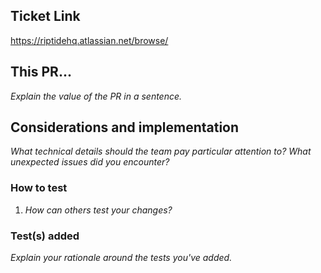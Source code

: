 ## Ticket Link
https://riptidehq.atlassian.net/browse/<ticket>

## This PR...

_Explain the value of the PR in a sentence._

## Considerations and implementation

_What technical details should the team pay particular attention to? What unexpected issues did you encounter?_

### How to test

1. _How can others test your changes?_

### Test(s) added 

_Explain your rationale around the tests you've added._
